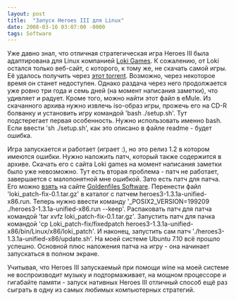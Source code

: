 ```yaml
---
layout: post
title:  "Запуск Heroes III для Linux"
date: 2008-03-16 03:07:00 -0000
tags: Software
---
```


Уже давно знал, что отличная стратегическая игра Heroes III была адаптирована для Linux компанией <a href="p://www.lokigames.com/products/heroes3/">Loki Games</a>. К сожалению, от Loki остался только веб-сайт, с которого, к тому же, не скачать самой игры. Её удалось получить через <a href="http://www.btmon.com/Games/PC/Heroes_Of_Might_And_Magic_3_Linux_ISO.torrent">этот torrent</a>. Возможно, через некоторое время он станет недоступен. Однако раздача через него продолжается уже ровно три года и семь дней (на момент написания заметки), что удивляет и радует. Кроме того, можно найти этот файл в eMule. Из скачанного архива нужно извлечь iso-образ игры, прожечь его на CD-R болванку и установить игру командой 'bash ./setup.sh'. Тут подстерегает первая особенность. Нужно использовать именно bash. Если ввести 'sh ./setup.sh', как это описано в файле readme - будет ошибка.

Игра запускается и работает (играет :), но это релиз 1.2 в котором имеются ошибки. Нужно наложить патч, который также содержится в архиве. Скачать его с сайта Loki games на момент написания заметки было уже невозможно.  Тут есть вторая проблема - патч не работает, завершается с малопонятной мне ошибкой. Зато есть патч для патча. Его можно <a href="https://sourceforge.net/project/showfiles.php?group_id=115517&package_id=150750">взять</a> на сайте <a href="http://goldenfiles.sourceforge.net/index.php?page=lokipatchfix">Goldenfiles Software</a>. Перенести файл 'loki_patch-fix-0.1.tar.gz' в каталог с патчем heroes3-1.3.1a-unified-x86.run. Теперь нужно ввести команду '\_POSIX2\_VERSION=199209 ./heroes3-1.3.1a-unified-x86.run --keep'. Распаковать патч для патча командой 'tar xvfz loki_patch-fix-0.1.tar.gz'. Запустить патч для пачка командой 'cp Loki_patch-fix/fixedpatch heroes3-1.3.1a-unified-x86/bin/Linux/x86/loki_patch'. И наконец, запустить сам патч './heroes3-1.3.1a-unified-x86/update.sh'. На моей системе Ubuntu 7.10 всё прошло успешно. Основной плюс наложения патча на игру - она начинает запускаться в полном экране.

Учитывая, что Heroes III запускаемый при помощи wine на моей системе не воспроизводит музыку и подтормаживает, на мощном процессоре и гигабайте памяти - запуск нативных Heroes III отличный способ ещё раз сыграть в одну из самых любимых компьютерных стратегий.
